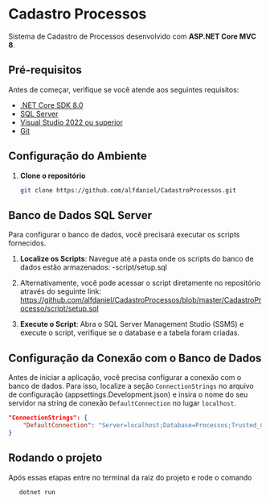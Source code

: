 # Cadastro Processos

Sistema de Cadastro de Processos desenvolvido com **ASP.NET Core MVC 8**.

## Pré-requisitos

Antes de começar, verifique se você atende aos seguintes requisitos:

- [.NET Core SDK 8.0](https://dotnet.microsoft.com/download/dotnet/8.0)
- [SQL Server](https://www.microsoft.com/en-us/sql-server/sql-server-downloads)
- [Visual Studio 2022 ou superior](https://visualstudio.microsoft.com/vs/)
- [Git](https://git-scm.com/)

## Configuração do Ambiente

1. **Clone o repositório**

   ```bash
   git clone https://github.com/alfdaniel/CadastroProcessos.git

## Banco de Dados SQL Server

Para configurar o banco de dados, você precisará executar os scripts fornecidos. 

1. **Localize os Scripts**: Navegue até a pasta onde os scripts do banco de dados estão armazenados:
    -script/setup.sql
   
3. Alternativamente, você pode acessar o script diretamente no repositório através do seguinte link: 
https://github.com/alfdaniel/CadastroProcessos/blob/master/CadastroProcesso/script/setup.sql
     
4. **Execute o Script**: Abra o SQL Server Management Studio (SSMS) e execute o script, verifique se o database e a tabela foram criadas.


## Configuração da Conexão com o Banco de Dados

Antes de iniciar a aplicação, você precisa configurar a conexão com o banco de dados. Para isso, localize a seção `ConnectionStrings` no arquivo de configuração (appsettings.Development.json) e insira o nome do seu servidor na string de conexão `DefaultConnection` no lugar `localhost`.

```json
"ConnectionStrings": {
    "DefaultConnection": "Server=localhost;Database=Processos;Trusted_Connection=True;TrustServerCertificate=True"
}
```

## Rodando o projeto
Após essas etapas entre no terminal da raiz do projeto e rode o comando

```bash
   dotnet run

